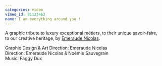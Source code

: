 ```yaml
---
categories: video
vimeo_id: 81133463
name: I am everything around you !
---
```


A graphic tribute to luxury exceptional métiers, to their unique savoir-faire, to our creative heritage, by <a href="http://emeraude-nicolas.fr">Emeraude Nicolas</a>.

Graphic Design & Art Direction: Emeraude Nicolas
<br>Direction: Emeraude Nicolas & Noémie Sauvegrain
<br>Music: Faggy Dux